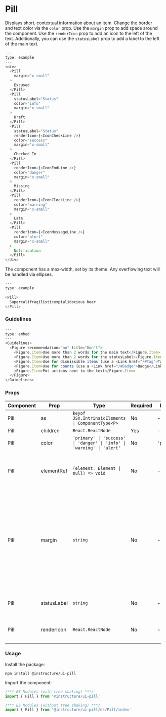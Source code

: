 # Pill


Displays short, contextual information about an item. Change the border
and text color via the `color` prop. Use the `margin` prop to add space around
the component. Use the `renderIcon` prop to add an icon to the left of the text. Additionally,
you can use the `statusLabel` prop to add a label to the left of the main text.

```js
---
type: example
---
<div>
  <Pill
    margin="x-small"
  >
    Excused
  </Pill>
  <Pill
    statusLabel="Status"
    color="info"
    margin="x-small"
  >
    Draft
  </Pill>
  <Pill
    statusLabel="Status"
    renderIcon={<IconCheckLine />}
    color="success"
    margin="x-small"
  >
    Checked In
  </Pill>
  <Pill
    renderIcon={<IconEndLine />}
    color="danger"
    margin="x-small"
  >
    Missing
  </Pill>
  <Pill
    renderIcon={<IconClockLine />}
    color="warning"
    margin="x-small"
  >
    Late
  </Pill>
  <Pill
    renderIcon={<IconMessageLine />}
    color="alert"
    margin="x-small"
  >
    Notification
  </Pill>
</div>
```

The component has a max-width, set by its theme. Any overflowing text will
be handled via ellipses.

```js
---
type: example
---
<Pill>
  Supercalifragilisticexpialidocious bear
</Pill>
```

### Guidelines

```js
---
type: embed
---
<Guidelines>
  <Figure recommendation="no" title="Don't">
    <Figure.Item>Use more than 2 words for the main text</Figure.Item>
    <Figure.Item>Use more than 2 words for the statusLabel</Figure.Item>
    <Figure.Item>Use for dismissible items (use a <Link href="/#Tag">Tag</Link> instead)</Figure.Item>
    <Figure.Item>Use for counts (use a <Link href="/#Badge">Badge</Link> instead)</Figure.Item>
    <Figure.Item>Put actions next to the text</Figure.Item>
  </Figure>
</Guidelines>
```


### Props

| Component | Prop | Type | Required | Default | Description |
|-----------|------|------|----------|---------|-------------|
| Pill | as | `keyof JSX.IntrinsicElements \| ComponentType<P>` | No | - |  |
| Pill | children | `React.ReactNode` | Yes | - |  |
| Pill | color | `'primary' \| 'success' \| 'danger' \| 'info' \| 'warning' \| 'alert'` | No | `'primary'` |  |
| Pill | elementRef | `(element: Element \| null) => void` | No | - | Provides a reference to the underlying HTML element |
| Pill | margin | `string` | No | - | Valid values are `0`, `none`, `auto`, `xxx-small`, `xx-small`, `x-small`, `small`, `medium`, `large`, `x-large`, `xx-large`. Apply these values via familiar CSS-like shorthand. For example: `margin="small auto large"`. |
| Pill | statusLabel | `string` | No | - | Adds a status label to the left of the main text. |
| Pill | renderIcon | `React.ReactNode` | No | - | An icon displayed to the left of the text. |

### Usage

Install the package:

```shell
npm install @instructure/ui-pill
```

Import the component:

```javascript
/*** ES Modules (with tree shaking) ***/
import { Pill } from '@instructure/ui-pill'

/*** ES Modules (without tree shaking) ***/
import { Pill } from '@instructure/ui-pill/es/Pill/index'
```


